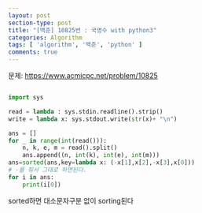 ```yaml
---
layout: post
section-type: post
title: "[백준] 10825번 : 국영수 with python3"
categories: Algorithm
tags: [ 'algorithm', '백준', 'python' ]
comments: true
---
```

문제:
https://www.acmicpc.net/problem/10825

``` python

import sys

read = lambda : sys.stdin.readline().strip()
write = lambda x: sys.stdout.write(str(x)+ "\n")

ans = []
for _ in range(int(read())):
    n, k, e, m = read().split()
    ans.append((n, int(k), int(e), int(m)))
ans=sorted(ans,key=lambda x: (-x[1],x[2],-x[3],x[0]))
# -를 줘서 그대로 하면된다.
for i in ans:
    print(i[0])
```

sorted하면 대소문자구분 없이 sorting된다

